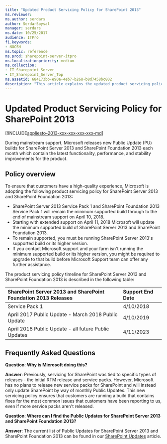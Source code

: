 ```yaml
---
title: "Updated Product Servicing Policy for SharePoint 2013"
ms.reviewer: 
ms.author: serdars
author: SerdarSoysal
manager: serdars
ms.date: 10/25/2017
audience: ITPro
f1.keywords:
- NOCSH
ms.topic: reference
ms.prod: sharepoint-server-itpro
ms.localizationpriority: medium
ms.collection:
- IT_Sharepoint_Server
- IT_Sharepoint_Server_Top
ms.assetid: 684173bb-e90a-4eb7-b268-b8d7458bc802
description: "This article explains the updated product servicing policy of SharePoint."
---
```


# Updated Product Servicing Policy for SharePoint 2013

[!INCLUDE[appliesto-2013-xxx-xxx-xxx-xxx-md](../includes/appliesto-2013-xxx-xxx-xxx-xxx-md.md)] 
  
During mainstream support, Microsoft releases new Public Update (PU) builds for SharePoint Server 2013 and SharePoint Foundation 2013 each month which contain the latest functionality, performance, and stability improvements for the product.
  
## Policy overview

To ensure that customers have a high-quality experience, Microsoft is adopting the following product servicing policy for SharePoint Server 2013 and SharePoint Foundation 2013:

- SharePoint Server 2013 Service Pack 1 and SharePoint Foundation 2013 Service Pack 1 will remain the minimum supported build through to the end of mainstream support on April 10, 2018.
- Starting with extended support on April 11, 2018 Microsoft will update the minimum supported build of SharePoint Server 2013 and SharePoint Foundation 2013.
- To remain supported, you must be running SharePoint Server 2013's supported build or its higher version.
- If you contact Microsoft support and your farm isn't running the minimum supported build or its higher version, you might be required to upgrade to that build before Microsoft Support team can offer any further assistance.
  
The product servicing policy timeline for SharePoint Server 2013 and SharePoint Foundation 2013 is described in the following table:
  
|**SharePoint Server 2013 and SharePoint Foundation 2013 Releases**|**Support End Date**|
|:-----|:-----|
|Service Pack 1  <br/> |4/10/2018  <br/> |
|April 2017 Public Update - March 2018 Public Update  <br/> |4/10/2019  <br/> |
|April 2018 Public Update - all future Public Updates  <br/> |4/11/2023  <br/> |
   
## Frequently Asked Questions

 **Question**: **Why is Microsoft doing this?** 
  
 **Answer**: Previously, servicing for SharePoint was tied to specific types of releases - the initial RTM release and service packs. However, Microsoft has no plans to release new service packs for SharePoint and will instead only update SharePoint by way of monthly Public Updates. This new servicing policy ensures that customers are running a build that contains fixes for the most common issues that customers have been reporting to us, even if more service packs aren't released.
  
 **Question**: **Where can I find the Public Updates for SharePoint Server 2013 and SharePoint Foundation 2013?** 
  
 **Answer**: The current list of Public Updates for SharePoint Server 2013 and SharePoint Foundation 2013 can be found in our [SharePoint Updates](/officeupdates/sharepoint-updates) article.
